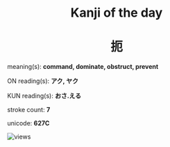 <h1 align="center">Kanji of the day</h1>
<h1 align="center">扼</h1>
<p align="left">meaning(s): <b>command, dominate, obstruct, prevent</b></p>
<p align="left">ON reading(s): <b>アク, ヤク</b></p>
<p align="left">KUN reading(s): <b>おさ.える</b></p>
<p align="left">stroke count: <b>7</b></p>
<p align="left">unicode: <b>627C</b></p>
<p align="left"><img src="https://komarev.com/ghpvc/?username=tristanwagner-kanjioftheday&label=Views&color=0e75b6&style=flat" alt="views"/></p>
